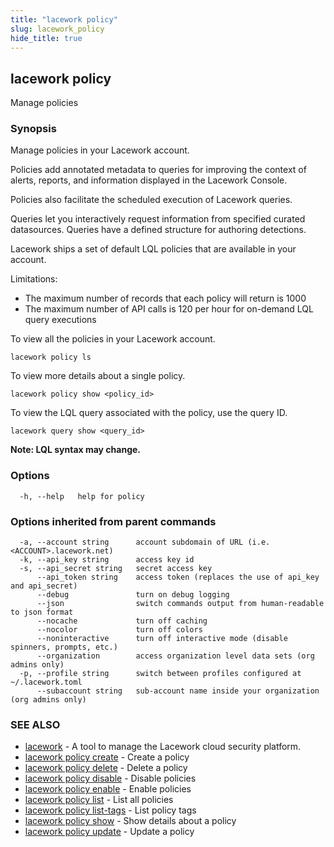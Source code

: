```yaml
---
title: "lacework policy"
slug: lacework_policy
hide_title: true
---
```


## lacework policy

Manage policies

### Synopsis

Manage policies in your Lacework account.

Policies add annotated metadata to queries for improving the context of alerts,
reports, and information displayed in the Lacework Console.

Policies also facilitate the scheduled execution of Lacework queries.

Queries let you interactively request information from specified
curated datasources. Queries have a defined structure for authoring detections.

Lacework ships a set of default LQL policies that are available in your account.

Limitations:
  * The maximum number of records that each policy will return is 1000
  * The maximum number of API calls is 120 per hour for on-demand LQL query executions

To view all the policies in your Lacework account.

    lacework policy ls

To view more details about a single policy.

    lacework policy show <policy_id>

To view the LQL query associated with the policy, use the query ID.

    lacework query show <query_id>

**Note: LQL syntax may change.**


### Options

```
  -h, --help   help for policy
```

### Options inherited from parent commands

```
  -a, --account string      account subdomain of URL (i.e. <ACCOUNT>.lacework.net)
  -k, --api_key string      access key id
  -s, --api_secret string   secret access key
      --api_token string    access token (replaces the use of api_key and api_secret)
      --debug               turn on debug logging
      --json                switch commands output from human-readable to json format
      --nocache             turn off caching
      --nocolor             turn off colors
      --noninteractive      turn off interactive mode (disable spinners, prompts, etc.)
      --organization        access organization level data sets (org admins only)
  -p, --profile string      switch between profiles configured at ~/.lacework.toml
      --subaccount string   sub-account name inside your organization (org admins only)
```

### SEE ALSO

* [lacework](lacework.md)	 - A tool to manage the Lacework cloud security platform.
* [lacework policy create](lacework_policy_create.md)	 - Create a policy
* [lacework policy delete](lacework_policy_delete.md)	 - Delete a policy
* [lacework policy disable](lacework_policy_disable.md)	 - Disable policies
* [lacework policy enable](lacework_policy_enable.md)	 - Enable policies
* [lacework policy list](lacework_policy_list.md)	 - List all policies
* [lacework policy list-tags](lacework_policy_list-tags.md)	 - List policy tags
* [lacework policy show](lacework_policy_show.md)	 - Show details about a policy
* [lacework policy update](lacework_policy_update.md)	 - Update a policy

